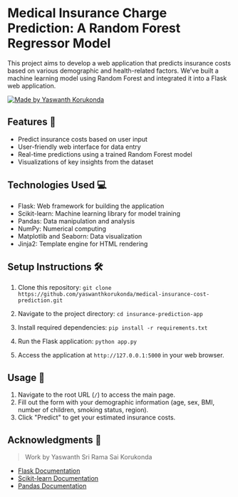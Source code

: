 
# Medical Insurance Charge Prediction: A Random Forest Regressor Model

This project aims to develop a web application that predicts insurance costs based on various demographic and health-related factors. We've built a machine learning model using Random Forest and integrated it into a Flask web application.

[![Made by Yaswanth Korukonda](https://img.shields.io/badge/Work%20by-Yaswanth%20Korukonda-red)](https://github.com/yaswanthkorukonda)

## Features 🎯

- Predict insurance costs based on user input
- User-friendly web interface for data entry
- Real-time predictions using a trained Random Forest model
- Visualizations of key insights from the dataset

## Technologies Used 💻

- Flask: Web framework for building the application
- Scikit-learn: Machine learning library for model training
- Pandas: Data manipulation and analysis
- NumPy: Numerical computing
- Matplotlib and Seaborn: Data visualization
- Jinja2: Template engine for HTML rendering

## Setup Instructions 🛠️

1. Clone this repository:
`git clone https://github.com/yaswanthkorukonda/medical-insurance-cost-prediction.git`

2. Navigate to the project directory:
`cd insurance-prediction-app`

3. Install required dependencies:
`pip install -r requirements.txt`

4. Run the Flask application:
`python app.py`
5. Access the application at `http://127.0.0.1:5000` in your web browser.

## Usage 🛝

1. Navigate to the root URL (`/`) to access the main page.
2. Fill out the form with your demographic information (age, sex, BMI, number of children, smoking status, region).
3. Click "Predict" to get your estimated insurance costs.

## Acknowledgments 🎀

> Work by Yaswanth Sri Rama Sai Korukonda
- [Flask Documentation](https://flask.palletsprojects.com/)
- [Scikit-learn Documentation](https://scikit-learn.org/stable/)
- [Pandas Documentation](https://pandas.pydata.org/docs/)
